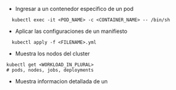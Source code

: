 - Ingresar a un contenedor especifico de un pod
```shell
  kubectl exec -it <POD_NAME> -c <CONTAINER_NAME> -- /bin/sh
```

- Aplicar las configuraciones de un manifiesto
```shell
  kubectl apply -f <FILENAME>.yml
```

- Muestra los nodos del cluster
```shell
kubectl get <WORKLOAD_IN_PLURAL>
# pods, nodes, jobs, deployments
```

- Muestra informacion detallada de un 